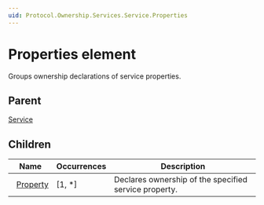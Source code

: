 ```yaml
---
uid: Protocol.Ownership.Services.Service.Properties
---
```


# Properties element

Groups ownership declarations of service properties.

## Parent

[Service](xref:Protocol.Ownership.Services.Service)

## Children

|Name|Occurrences|Description|
|--- |--- |--- |
|&nbsp;&nbsp;[Property](xref:Protocol.Ownership.Services.Service.Properties.Property)|[1, *]|Declares ownership of the specified service property.|
